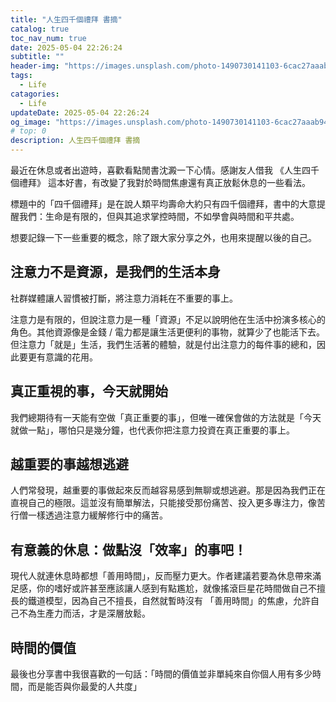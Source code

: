 ```yaml
---
title: "人生四千個禮拜 書摘"
catalog: true
toc_nav_num: true
date: 2025-05-04 22:26:24
subtitle: ""
header-img: "https://images.unsplash.com/photo-1490730141103-6cac27aaab94?q=80&w=2340&auto=format&fit=crop&ixlib=rb-4.0.3&ixid=M3wxMjA3fDB8MHxwaG90by1wYWdlfHx8fGVufDB8fHx8fA%3D%3D"
tags:
  - Life
catagories:
  - Life
updateDate: 2025-05-04 22:26:24
og_image: "https://images.unsplash.com/photo-1490730141103-6cac27aaab94?q=80&w=2340&auto=format&fit=crop&ixlib=rb-4.0.3&ixid=M3wxMjA3fDB8MHxwaG90by1wYWdlfHx8fGVufDB8fHx8fA%3D%3D"
# top: 0
description: 人生四千個禮拜 書摘
---
```


最近在休息或者出遊時，喜歡看點閒書沈澱一下心情。感謝友人借我 《人生四千個禮拜》 這本好書，有改變了我對於時間焦慮還有真正放鬆休息的一些看法。

標題中的「四千個禮拜」是在說人類平均壽命大約只有四千個禮拜，書中的大意提醒我們：生命是有限的，但與其追求掌控時間，不如學會與時間和平共處。

想要記錄一下一些重要的概念，除了跟大家分享之外，也用來提醒以後的自己。

## 注意力不是資源，是我們的生活本身
社群媒體讓人習慣被打斷，將注意力消耗在不重要的事上。

注意力是有限的，但說注意力是一種「資源」不足以說明他在生活中扮演多核心的角色。其他資源像是金錢 / 電力都是讓生活更便利的事物，就算少了也能活下去。但注意力「就是」生活，我們生活著的體驗，就是付出注意力的每件事的總和，因此要更有意識的花用。

## 真正重視的事，今天就開始
我們總期待有一天能有空做「真正重要的事」，但唯一確保會做的方法就是「今天就做一點」，哪怕只是幾分鐘，也代表你把注意力投資在真正重要的事上。

## 越重要的事越想逃避
人們常發現，越重要的事做起來反而越容易感到無聊或想逃避。那是因為我們正在直視自己的極限。這並沒有簡單解法，只能接受那份痛苦、投入更多專注力，像苦行僧一樣透過注意力緩解修行中的痛苦。

## 有意義的休息：做點沒「效率」的事吧！
現代人就連休息時都想「善用時間」，反而壓力更大。作者建議若要為休息帶來滿足感，你的嗜好或許甚至應該讓人感到有點尷尬，就像搖滾巨星花時間做自己不擅長的鐵道模型，因為自己不擅長，自然就暫時沒有 「善用時間」的焦慮，允許自己不為生產力而活，才是深層放鬆。

## 時間的價值
最後也分享書中我很喜歡的一句話：「時間的價值並非單純來自你個人用有多少時間，而是能否與你最愛的人共度」